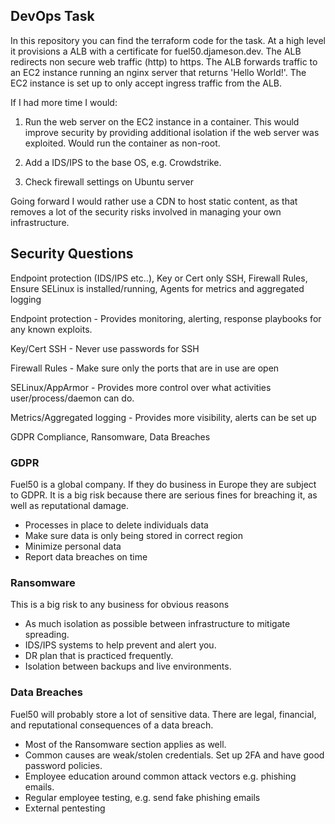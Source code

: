 ## DevOps Task

In this repository you can find the terraform code for the task. At a high level it provisions a ALB with a certificate for fuel50.djameson.dev. The ALB redirects non secure web traffic (http) to https. The ALB forwards traffic to an EC2 instance running an nginx server that returns 'Hello World!'. The EC2 instance is set up to only accept ingress traffic from the ALB. 

If I had more time I would:

1. Run the web server on the EC2 instance in a container. This would improve security by providing additional isolation if the web server was exploited. Would run the container as non-root. 

2. Add a IDS/IPS to the base OS, e.g. Crowdstrike. 

3. Check firewall settings on Ubuntu server

Going forward I would rather use a CDN to host static content, as that removes a lot of the security risks involved in managing your own infrastructure.

## Security Questions

Endpoint protection (IDS/IPS etc..), Key or Cert only SSH, Firewall Rules, Ensure SELinux is installed/running, Agents for metrics and aggregated logging


Endpoint protection - Provides monitoring, alerting, response playbooks for any known exploits.

Key/Cert SSH - Never use passwords for SSH

Firewall Rules - Make sure only the ports that are in use are open

SELinux/AppArmor - Provides more control over what activities user/process/daemon can do.

Metrics/Aggregated logging - Provides more visibility, alerts can be set up 


GDPR Compliance, Ransomware, Data Breaches

### GDPR  

Fuel50 is a global company. If they do business in Europe they are subject to GDPR. It is a big risk because there are serious fines for breaching it, as well as reputational damage.

- Processes in place to delete individuals data
- Make sure data is only being stored in correct region
- Minimize personal data 
- Report data breaches on time

### Ransomware  

This is a big risk to any business for obvious reasons

- As much isolation as possible between infrastructure to mitigate spreading. 
- IDS/IPS systems to help prevent and alert you. 
- DR plan that is practiced frequently. 
- Isolation between backups and live environments. 

### Data Breaches 

Fuel50 will probably store a lot of sensitive data. There are legal, financial, and reputational consequences of a data breach. 

- Most of the Ransomware section applies as well. 
- Common causes are weak/stolen credentials. Set up 2FA and have good password policies.
- Employee education around common attack vectors e.g. phishing emails. 
- Regular employee testing, e.g. send fake phishing emails
- External pentesting 
